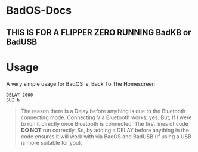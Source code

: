 # BadOS-Docs
**THIS IS FOR A FLIPPER ZERO RUNNING BadKB or BadUSB**
-------------------------------------------------------------------------------------
# Usage 

A very simple usage for BadOS is:
Back To The Homescreen
```
DELAY 2000
GUI h
```
> The reason there is a Delay before anything is due to the Bluetooth connecting mode. Connecting Via Bluetooth works, yes. But, If I were to run it directly once Bluetooth is connected. The first lines of code **DO NOT** run correctly. So, by adding a DELAY before anything in the code ensures it will work with via BadOS and BadUSB (If using a USB is more suitable for you).

